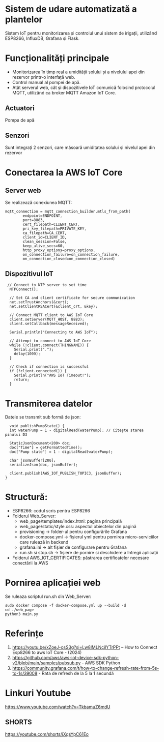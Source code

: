 # Sistem de udare automatizată a plantelor

  Sistem IoT pentru monitorizarea și controlul unui sistem de irigații, utilizând ESP8266, InfluxDB, Grafana și Flask.

# Funcționalități principale

 *  Monitorizarea în timp real a umidității solului și a nivelului apei din rezervor printr-o interfață web.
 * Control manual al pompei de apă.
 * Atât serverul web, cât și dispozitivele IoT comunică folosind protocolul MQTT, utilizând ca broker MQTT Amazon IoT Core.

## Actuatori
  Pompa de apă

## Senzori
 Sunt integrați 2 senzori, care măsoară umiditatea solului și nivelul apei din rezervor 

 # Conectarea la AWS IoT Core
 ## Server web
  Se realizează conexiunea MQTT:
```
mqtt_connection = mqtt_connection_builder.mtls_from_path(
        endpoint=ENDPOINT,
        port=8883,
        cert_filepath=CLIENT_CERT,
        pri_key_filepath=PRIVATE_KEY,
        ca_filepath=CA_CERT,
        client_id=CLIENT_ID,
        clean_session=False,
        keep_alive_secs=60,
        http_proxy_options=proxy_options,
        on_connection_failure=on_connection_failure,
        on_connection_closed=on_connection_closed)
```
## Dispozitivul IoT
```
 // Connect to NTP server to set time
  NTPConnect();

  // Set CA and client certificate for secure communication
  net.setTrustAnchors(&cert);
  net.setClientRSACert(&client_crt, &key);

  // Connect MQTT client to AWS IoT Core
  client.setServer(MQTT_HOST, 8883);
  client.setCallback(messageReceived);

  Serial.println("Connecting to AWS IoT");

  // Attempt to connect to AWS IoT Core
  while (!client.connect(THINGNAME)) {
    Serial.print(".");
    delay(1000);
  }

  // Check if connection is successful
  if (!client.connected()) {
    Serial.println("AWS IoT Timeout!");
    return;
  }
```

# Transmiterea datelor
Datele se transmit sub formă de json:
```
  void publishPumpState() {
  int waterPump = 1 - digitalRead(waterPump); // Citește starea pinului D3

  StaticJsonDocument<200> doc;
  doc["Time"] = getFormattedTime();
  doc["Pump state"] = 1 - digitalRead(waterPump);

  char jsonBuffer[200];
  serializeJson(doc, jsonBuffer);

  client.publish(AWS_IOT_PUBLISH_TOPIC3, jsonBuffer);
}
```

# Structură:
* ESP8266: codul scris pentru ESP8266
* Folderul Web_Server:
    * web_page/templates/index.html: pagina principală
    * web_page/static/style.css: aspectul obiectelor din pagină
    * provisioning -> folder-ul pentru configurările Grafana 
    * docker-compose.yml -> fișierul yml pentru pornirea micro-serviciilor care rulează in 
backend
    * grafana.ini -> alt fișier de configurare pentru Grafana 
    * run.sh si stop.sh -> fișiere de pornire si deschidere a întregii aplicații
* Folderul AWS_IOT_CERTIFICATES: păstrarea certificatelor necesare conectării la AWS


# Pornirea aplicației web
  Se ruleaza scriptul run.sh din Web_Server:
```
sudo docker compose -f docker-compose.yml up --build -d
cd ./web_page
python3 main.py
```

# Referințe
1. https://youtu.be/xZoeJ-osS3g?si=Lw8lMLNcilYTrPPt  – How to Connect Esp8266 to aws IoT Core - (2024)
2. https://github.com/aws/aws-iot-device-sdk-python-v2/blob/main/samples/pubsub.py  - AWS SDK Python
3. https://community.grafana.com/t/how-to-change-refresh-rate-from-5s-to-1s/39008 - Rata de refresh de la 5 la 1 secundă 

# Linkuri Youtube
https://www.youtube.com/watch?v=TkbamuZ6mdU

## SHORTS
https://youtube.com/shorts/iXqsYpC61Eo 
